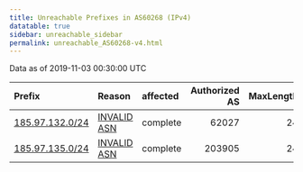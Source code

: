 ```yaml
---
title: Unreachable Prefixes in AS60268 (IPv4)
datatable: true
sidebar: unreachable_sidebar
permalink: unreachable_AS60268-v4.html
---
```


Data as of 2019-11-03 00:30:00 UTC


<div class="datatable-begin"></div>

| Prefix                                                   | Reason                                                                                                 | affected   |   Authorized AS |   MaxLength | Anchor                                         |   unreachable /24s |
|:---------------------------------------------------------|:-------------------------------------------------------------------------------------------------------|:-----------|----------------:|------------:|:-----------------------------------------------|-------------------:|
| [185.97.132.0/24](https://stat.ripe.net/185.97.132.0/24) | [INVALID ASN](https://rpki-validator.ripe.net/announcement-preview?asn=AS60268&prefix=185.97.132.0/24) | complete   |           62027 |          24 | [RIPE](unreachable_RIPE_NCC_RPKI_Root-v4.html) |                  1 |
| [185.97.135.0/24](https://stat.ripe.net/185.97.135.0/24) | [INVALID ASN](https://rpki-validator.ripe.net/announcement-preview?asn=AS60268&prefix=185.97.135.0/24) | complete   |          203905 |          24 | [RIPE](unreachable_RIPE_NCC_RPKI_Root-v4.html) |                  1 |

<div class="datatable-end"></div>